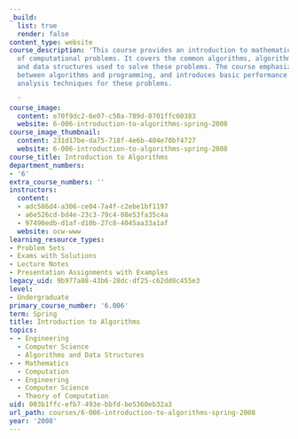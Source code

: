 ```yaml
---
_build:
  list: true
  render: false
content_type: website
course_description: 'This course provides an introduction to mathematical modeling
  of computational problems. It covers the common algorithms, algorithmic paradigms,
  and data structures used to solve these problems. The course emphasizes the relationship
  between algorithms and programming, and introduces basic performance measures and
  analysis techniques for these problems.

  '
course_image:
  content: e70f9dc2-6e07-c50a-789d-0701ffc60383
  website: 6-006-introduction-to-algorithms-spring-2008
course_image_thumbnail:
  content: 231d17be-da75-718f-4e6b-404e70bf4727
  website: 6-006-introduction-to-algorithms-spring-2008
course_title: Introduction to Algorithms
department_numbers:
- '6'
extra_course_numbers: ''
instructors:
  content:
  - adc586d4-a306-ce04-7a4f-c2ebe1bf1197
  - a6e526cd-bd4e-23c3-79c4-08e53fa35c4a
  - 97490edb-d1af-d10b-27c8-4045aa33a1af
  website: ocw-www
learning_resource_types:
- Problem Sets
- Exams with Solutions
- Lecture Notes
- Presentation Assignments with Examples
legacy_uid: 9b977a88-43b6-28dc-df25-c62dd8c455e3
level:
- Undergraduate
primary_course_number: '6.006'
term: Spring
title: Introduction to Algorithms
topics:
- - Engineering
  - Computer Science
  - Algorithms and Data Structures
- - Mathematics
  - Computation
- - Engineering
  - Computer Science
  - Theory of Computation
uid: 003b1ffc-efb7-493e-bbfd-be5360eb32a3
url_path: courses/6-006-introduction-to-algorithms-spring-2008
year: '2008'
---
```

